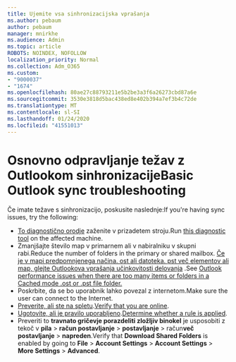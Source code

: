 ```yaml
---
title: Ujemite vsa sinhronizacijska vprašanja
ms.author: pebaum
author: pebaum
manager: mnirkhe
ms.audience: Admin
ms.topic: article
ROBOTS: NOINDEX, NOFOLLOW
localization_priority: Normal
ms.collection: Adm_O365
ms.custom:
- "9000037"
- "1674"
ms.openlocfilehash: 80ae27c88793211e5b2be3a3f6a26273cbd87a6e
ms.sourcegitcommit: 3530e3818d5bac438ed8e402b394a7ef3b4c72de
ms.translationtype: MT
ms.contentlocale: sl-SI
ms.lasthandoff: 01/24/2020
ms.locfileid: "41551013"
---
```

# <a name="basic-outlook-sync-troubleshooting"></a><span data-ttu-id="691cb-102">Osnovno odpravljanje težav z Outlookom sinhronizacije</span><span class="sxs-lookup"><span data-stu-id="691cb-102">Basic Outlook sync troubleshooting</span></span>

<span data-ttu-id="691cb-103">Če imate težave s sinhronizacijo, poskusite naslednje:</span><span class="sxs-lookup"><span data-stu-id="691cb-103">If you're having sync issues, try the following:</span></span>

- <span data-ttu-id="691cb-104">[To diagnostično orodje](https://aka.ms/sara-outlooksendreceive) zaženite v prizadetem stroju.</span><span class="sxs-lookup"><span data-stu-id="691cb-104">Run [this diagnostic tool](https://aka.ms/sara-outlooksendreceive) on the affected machine.</span></span>
- <span data-ttu-id="691cb-105">Zmanjšajte število map v primarnem ali v nabiralniku v skupni rabi.</span><span class="sxs-lookup"><span data-stu-id="691cb-105">Reduce the number of folders in the primary or shared mailbox.</span></span> <span data-ttu-id="691cb-106">[Če je v mapi predpomnjenega načina. ost ali datoteka. pst več elementov ali map, glejte Outlookova vprašanja učinkovitosti delovanja](https://support.microsoft.com/help/2768656/outlook-performance-issues-when-there-are-too-many-items-or-folders-in) .</span><span class="sxs-lookup"><span data-stu-id="691cb-106">See [Outlook performance issues when there are too many items or folders in a Cached mode .ost or .pst file folder.](https://support.microsoft.com/help/2768656/outlook-performance-issues-when-there-are-too-many-items-or-folders-in)</span></span>
- <span data-ttu-id="691cb-107">Poskrbite, da se bo uporabnik lahko povezal z internetom.</span><span class="sxs-lookup"><span data-stu-id="691cb-107">Make sure the user can connect to the Internet.</span></span> 
- <span data-ttu-id="691cb-108">[Preverite, ali ste na spletu](https://support.office.com/article/2460e4a8-16c7-47fc-b204-b1549275aac9).</span><span class="sxs-lookup"><span data-stu-id="691cb-108">[Verify that you are online](https://support.office.com/article/2460e4a8-16c7-47fc-b204-b1549275aac9).</span></span>
- <span data-ttu-id="691cb-109">[Ugotovite, ali je pravilo uporabljeno](https://support.office.com/article/C24F5DEA-9465-4DF4-AD17-A50704D66C59).</span><span class="sxs-lookup"><span data-stu-id="691cb-109">[Determine whether a rule is applied](https://support.office.com/article/C24F5DEA-9465-4DF4-AD17-A50704D66C59).</span></span>
- <span data-ttu-id="691cb-110">Preveriti to **travnato gričevje porazdeliti zložljiv binokel** je usposobiti z tekoč v **pila** > **račun postavljanje** > **postavljanje** > račun**več postavljanje** > **napreden**.</span><span class="sxs-lookup"><span data-stu-id="691cb-110">Verify that **Download Shared Folders** is enabled by going to **File** > **Account Settings** > **Account Settings** > **More Settings** > **Advanced**.</span></span>